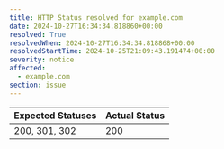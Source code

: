 ```yaml
---
title: HTTP Status resolved for example.com
date: 2024-10-27T16:34:34.818860+00:00
resolved: True
resolvedWhen: 2024-10-27T16:34:34.818868+00:00
resolvedStartTime: 2024-10-25T21:09:43.191474+00:00
severity: notice
affected:
  - example.com
section: issue
---
```


| Expected Statuses | Actual Status  |
|-------------------|----------------|
| 200, 301, 302 | 200 |
